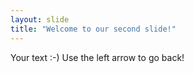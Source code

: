 ```yaml
---
layout: slide
title: "Welcome to our second slide!"
---
```

Your text :-)
Use the left arrow to go back!
